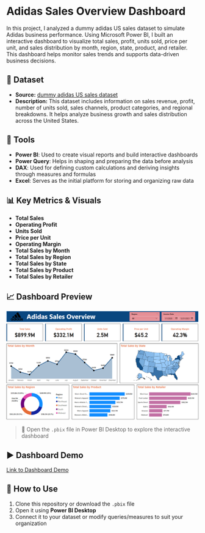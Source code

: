 # Adidas Sales Overview Dashboard
In this project, I analyzed a dummy adidas US sales dataset to simulate Adidas business performance. Using Microsoft Power BI, I built an interactive dashboard to visualize total sales, profit, units sold, price per unit, and sales distribution by month, region, state, product, and retailer. This dashboard helps monitor sales trends and supports data-driven business decisions.

## 📌 Dataset
- **Source:** [dummy adidas US sales dataset](https://docs.google.com/spreadsheets/d/1-Mr4ptRUknFWRHHBXvEvsxdCUWCIx79d/edit?usp=sharing&ouid=117806829244204349758&rtpof=true&sd=true)
- **Description:** This dataset includes information on sales revenue, profit, number of units sold, sales channels, product categories, and regional breakdowns. It helps analyze business growth and sales distribution across the United States.

## 🧰 Tools
- **Power BI**: Used to create visual reports and build interactive dashboards  
- **Power Query**: Helps in shaping and preparing the data before analysis  
- **DAX**: Used for defining custom calculations and deriving insights through measures and formulas  
- **Excel**: Serves as the initial platform for storing and organizing raw data

## 📊 Key Metrics & Visuals

- **Total Sales**
- **Operating Profit**
- **Units Sold**  
- **Price per Unit** 
- **Operating Margin**
- **Total Sales by Month**
- **Total Sales by Region**
- **Total Sales by State**  
- **Total Sales by Product**
- **Total Sales by Retailer**

## 📈 Dashboard Preview

![Dashboard Preview](Dashboard-Preview.png)

> 📁 Open the `.pbix` file in Power BI Desktop to explore the interactive dashboard

## ▶️ Dashboard Demo

[Link to Dashboard Demo](https://drive.google.com/file/d/1K4tUIliAbk_G86zTuSGqlyIBaQK1D2Ps/view?usp=sharing)

## 📖 How to Use

1. Clone this repository or download the `.pbix` file  
2. Open it using **Power BI Desktop**  
3. Connect it to your dataset or modify queries/measures to suit your organization  
